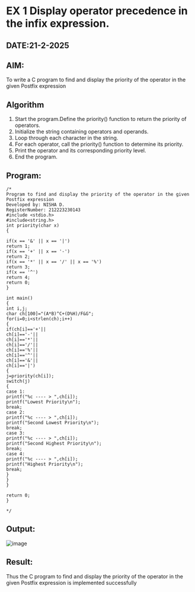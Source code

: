 # EX 1 Display operator precedence in the infix expression.
## DATE:21-2-2025
## AIM:
To write a C program to find and display the priority of the operator in the given Postfix expression

## Algorithm
1. Start the program.Define the priority() function to return the priority of operators.
2. Initialize the string containing operators and operands. 
3. Loop through each character in the string. 
4. For each operator, call the priority() function to determine its priority. 
5. Print the operator and its corresponding priority level.
6. End the program. 

## Program:
```
/*
Program to find and display the priority of the operator in the given Postfix expression
Developed by: NISHA D.
RegisterNumber: 212223230143
#include <stdio.h> 
#include<string.h> 
int priority(char x) 
{ 
 
if(x == '&' || x == '|') 
return 1; 
if(x == '+' || x == '-') 
return 2; 
if(x == '*' || x == '/' || x == '%') 
return 3; 
if(x == '^') 
return 4; 
return 0; 
} 
 
int main() 
{ 
int i,j;
char ch[100]="(A*B)^C+(D%H)/F&G"; 
for(i=0;i<strlen(ch);i++) 
{ 
if(ch[i]=='+'|| 
ch[i]=='-'|| 
ch[i]=='*'|| 
ch[i]=='/'|| 
ch[i]=='%'|| 
ch[i]=='^'|| 
ch[i]=='&'|| 
ch[i]=='|') 
{ 
j=priority(ch[i]); 
switch(j) 
{ 
case 1: 
printf("%c ---- > ",ch[i]); 
printf("Lowest Priority\n"); 
break; 
case 2: 
printf("%c ---- > ",ch[i]); 
printf("Second Lowest Priority\n"); 
break; 
case 3: 
printf("%c ---- > ",ch[i]); 
printf("Second Highest Priority\n"); 
break; 
case 4: 
printf("%c ---- > ",ch[i]); 
printf("Highest Priority\n"); 
break; 
} 
} 
} 
 
return 0; 
}
 
*/
```

## Output:
![image](https://github.com/user-attachments/assets/e3c9d048-b18e-431f-bb5e-d14c1723b9bf)




## Result:
Thus the C program to find and display the priority of the operator in the given Postfix expression is implemented successfully
